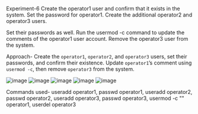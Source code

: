 Experiment-6
Create the operator1 user and confirm that it exists in the system. Set the 
password for operator1. Create the additional operator2 and operator3 users. 
 
Set their passwords as well. Run the usermod -c command to update the 
comments of the operator1 user account. Remove the operator3 user from the 
system.

Approach-
Create the `operator1`, `operator2`, and `operator3` users, set their passwords, and confirm their existence. Update `operator1`’s comment using `usermod -c`, then remove `operator3` from the system.

![image](https://github.com/user-attachments/assets/75104073-7b97-456b-9a4b-1611f5e15fe4)
![image](https://github.com/user-attachments/assets/68f58ae6-ebed-4355-96f4-2c33de25f7f5)
![image](https://github.com/user-attachments/assets/9f0cd6ca-7263-4004-a8b2-ced4ef037af9)
![image](https://github.com/user-attachments/assets/e549a324-497c-4018-a51d-baf14bd56a23)
![image](https://github.com/user-attachments/assets/7beb2caf-f209-430d-b01d-55437c6e24ec)


Commands used-
useradd operator1, passwd operator1, useradd operator2, passwd operator2, useradd operator3, passwd operator3, usermod -c "<comment>" operator1, userdel operator3
